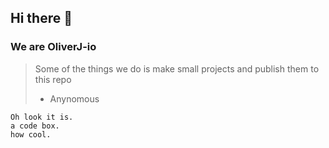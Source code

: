 ## Hi there 👋
### We are OliverJ-io

> Some of the things we do is make small projects and publish them to this repo
> - Anynomous

```
Oh look it is.
a code box.
how cool.
```
